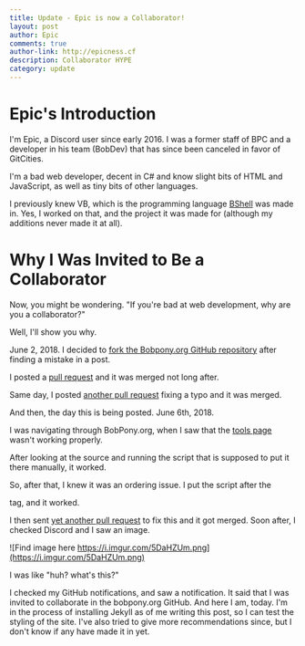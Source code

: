 ```yaml
---
title: Update - Epic is now a Collaborator!
layout: post
author: Epic
comments: true
author-link: http://epicness.cf
description: Collaborator HYPE
category: update
---
```

# Epic's Introduction
I'm Epic, a Discord user since early 2016. I was a former staff of BPC and a developer in his team (BobDev) that has since been canceled in favor of GitCities.

I'm a bad web developer, decent in C# and know slight bits of HTML and JavaScript, as well as tiny bits of other languages.

I previously knew VB, which is the programming language [BShell](https://github.com/TheBobPony/BShell) was made in. Yes, I worked on that, and the project it was made for (although my additions never made it at all).

# Why I Was Invited to Be a Collaborator
Now, you might be wondering.
"If you're bad at web development, why are you a collaborator?"

Well, I'll show you why.

June 2, 2018. I decided to [fork the Bobpony.org GitHub repository](https://github.com/aepic999/bobpony.org) after finding a mistake in a post.

I posted a [pull request](https://github.com/TheBobPony/bobpony.org/pull/1) and it was merged not long after.

Same day, I posted [another pull request](https://github.com/TheBobPony/bobpony.org/pull/2) fixing a typo and it was merged.

And then, the day this is being posted. June 6th, 2018.

I was navigating through BobPony.org, when I saw that the [tools page](https://bobpony.org/tools) wasn't working properly.

After looking at the source and running the script that is supposed to put it there manually, it worked.

So, after that, I knew it was an ordering issue. I put the script after the <p> tag, and it worked.

I then sent [yet another pull request](https://github.com/TheBobPony/bobpony.org/pull/3) to fix this and it got merged.
Soon after, I checked Discord and I saw an image.

![Find image here https://i.imgur.com/5DaHZUm.png](https://i.imgur.com/5DaHZUm.png)

I was like "huh? what's this?"

I checked my GitHub notifications, and saw a notification. It said that I was invited to collaborate in the bobpony.org GitHub.
And here I am, today. I'm in the process of installing Jekyll as of me writing this post, so I can test the styling of the site.
I've also tried to give more recommendations since, but I don't know if any have made it in yet.
